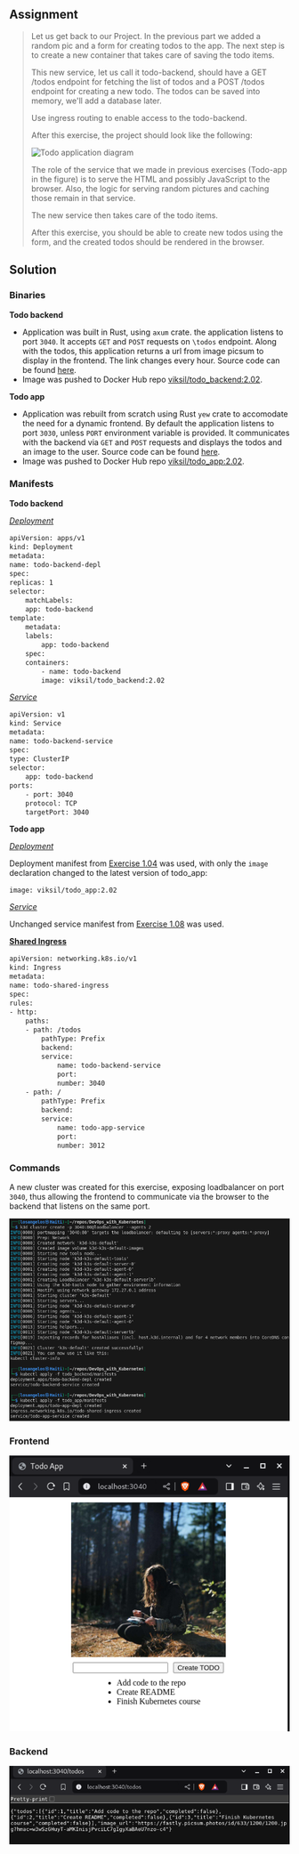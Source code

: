 ## Assignment

> 
> Let us get back to our Project. In the previous part we added a random pic and a form for creating todos to the app. The next step is to create a new container that takes care of saving the todo items.
> 
> This new service, let us call it todo-backend, should have a GET /todos endpoint for fetching the list of todos and a POST /todos endpoint for creating a new todo. The todos can be saved into memory, we'll add a database later.
> 
> Use ingress routing to enable access to the todo-backend.
> 
> After this exercise, the project should look like the following:
> 
> ![Todo application diagram](https://devopswithkubernetes.com/static/bc4bed9387ebafa11912ae48b2339d14/b3c31/p2-2.webp)
>
> The role of the service that we made in previous exercises (Todo-app in the figure) is to serve the HTML and possibly JavaScript to the browser. Also, the logic for serving random pictures and caching those remain in that service.
> 
> The new service then takes care of the todo items.
> 
> After this exercise, you should be able to create new todos using the form, and the created todos should be rendered in the browser.

## Solution

### Binaries

**Todo backend**

- Application was built in Rust, using `axum` crate. the application listens to port `3040`. It accepts `GET` and `POST` requests on `\todos` endpoint. Along with the todos, this application returns a url from image picsum to display in the frontend. The link changes every hour. Source code can be found [here](https://github.com/VikSil/DevOps_with_Kubernetes/tree/trunk/Part2/Exercise_2.02/app/todo_backend).
- Image was pushed to Docker Hub repo [viksil/todo_backend:2.02](https://hub.docker.com/r/viksil/todo_backend/tags?name=2.02).

**Todo app**

- Application was rebuilt from scratch using Rust `yew` crate to accomodate the need for a dynamic frontend. By default the application listens to port `3030`, unless `PORT` environment variable is provided. It communicates with the backend via `GET` and `POST` requests and displays the todos and an image to the user. Source code can be found [here](https://github.com/VikSil/DevOps_with_Kubernetes/tree/trunk/Part2/Exercise_2.02/app/todo_app).
- Image was pushed to Docker Hub repo [viksil/todo_app:2.02](https://hub.docker.com/r/viksil/todo_app/tags?name=2.02).

### Manifests

**Todo backend**

[*Deployment*](https://github.com/VikSil/DevOps_with_Kubernetes/tree/trunk/Part2/Exercise_2.02/manifests/todo_backend/deployment.yaml)

    apiVersion: apps/v1
    kind: Deployment
    metadata:
    name: todo-backend-depl
    spec:
    replicas: 1
    selector:
        matchLabels:
        app: todo-backend
    template:
        metadata:
        labels:
            app: todo-backend
        spec:
        containers:
            - name: todo-backend
            image: viksil/todo_backend:2.02


[*Service*](https://github.com/VikSil/DevOps_with_Kubernetes/tree/trunk/Part2/Exercise_2.02/manifests/todo_backend/service.yaml)

    apiVersion: v1
    kind: Service
    metadata:
    name: todo-backend-service
    spec:
    type: ClusterIP
    selector:
        app: todo-backend
    ports:
        - port: 3040
        protocol: TCP
        targetPort: 3040

**Todo app**

[*Deployment*](https://github.com/VikSil/DevOps_with_Kubernetes/tree/trunk/Part1/Exercise_1.04/deployment.yaml)

Deployment manifest from [Exercise 1.04](https://github.com/VikSil/DevOps_with_Kubernetes/tree/trunk/Part1/Exercise_1.04) was used, with only the `image` declaration changed to the latest version of todo_app:

    image: viksil/todo_app:2.02


[*Service*](https://github.com/VikSil/DevOps_with_Kubernetes/tree/trunk/Part1/Exercise_1.08/manifests/service.yaml)

Unchanged service manifest from [Exercise 1.08](https://github.com/VikSil/DevOps_with_Kubernetes/tree/trunk/Part1/Exercise_1.08) was used.


[**Shared Ingress**](https://github.com/VikSil/DevOps_with_Kubernetes/tree/trunk/Part2/Exercise_2.02/manifests/shared_ingress.yaml)

    apiVersion: networking.k8s.io/v1
    kind: Ingress
    metadata:
    name: todo-shared-ingress
    spec:
    rules:
    - http:
        paths:
        - path: /todos
            pathType: Prefix
            backend:
            service:
                name: todo-backend-service
                port:
                number: 3040
        - path: /
            pathType: Prefix
            backend:
            service:
                name: todo-app-service
                port:
                number: 3012



### Commands

A new cluster was created for this exercise, exposing loadbalancer on port `3040`, thus allowing the frontend to communicate via the browser to the backend that listens on the same port.

![Commands for Exercise 2.02](https://raw.githubusercontent.com/VikSil/DevOps_with_Kubernetes/refs/heads/trunk/Part2/Exercise_2.02/Exercise_2.02_commands.png)


### Frontend

![Frontend for Exercise 2.02](https://raw.githubusercontent.com/VikSil/DevOps_with_Kubernetes/refs/heads/trunk/Part2/Exercise_2.02/Exercise_2.02_todo_app.png)

### Backend

![Backend response](https://raw.githubusercontent.com/VikSil/DevOps_with_Kubernetes/refs/heads/trunk/Part2/Exercise_2.02/Exercise_2.02_todo_backend.png)


